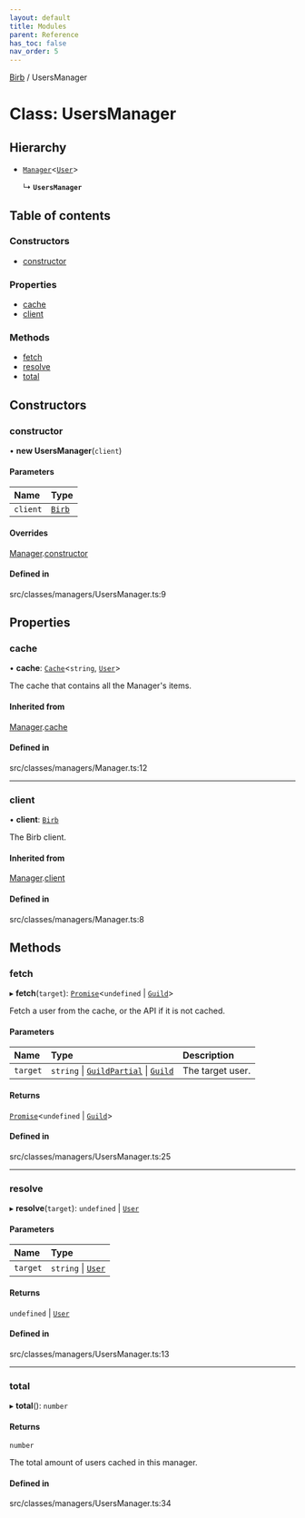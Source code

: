 ```yaml
---
layout: default
title: Modules
parent: Reference
has_toc: false
nav_order: 5
---
```


[Birb](/) / UsersManager

# Class: UsersManager

## Hierarchy

- [`Manager`](Manager.md)<[`User`](User.md)\>

  ↳ **`UsersManager`**

## Table of contents

### Constructors

- [constructor](UsersManager.md#constructor)

### Properties

- [cache](UsersManager.md#cache)
- [client](UsersManager.md#client)

### Methods

- [fetch](UsersManager.md#fetch)
- [resolve](UsersManager.md#resolve)
- [total](UsersManager.md#total)

## Constructors

### constructor

• **new UsersManager**(`client`)

#### Parameters

| Name | Type |
| :------ | :------ |
| `client` | [`Birb`](Birb.md) |

#### Overrides

[Manager](Manager.md).[constructor](Manager.md#constructor)

#### Defined in

src/classes/managers/UsersManager.ts:9

## Properties

### cache

• **cache**: [`Cache`](Cache.md)<`string`, [`User`](User.md)\>

The cache that contains all the Manager's items.

#### Inherited from

[Manager](Manager.md).[cache](Manager.md#cache)

#### Defined in

src/classes/managers/Manager.ts:12

___

### client

• **client**: [`Birb`](Birb.md)

The Birb client.

#### Inherited from

[Manager](Manager.md).[client](Manager.md#client)

#### Defined in

src/classes/managers/Manager.ts:8

## Methods

### fetch

▸ **fetch**(`target`): [`Promise`]( https://developer.mozilla.org/en-US/docs/Web/JavaScript/Reference/Global_Objects/Promise )<`undefined` \| [`Guild`](Guild.md)\>

Fetch a user from the cache, or the API if it is not cached.

#### Parameters

| Name | Type | Description |
| :------ | :------ | :------ |
| `target` | `string` \| [`GuildPartial`](GuildPartial.md) \| [`Guild`](Guild.md) | The target user. |

#### Returns

[`Promise`]( https://developer.mozilla.org/en-US/docs/Web/JavaScript/Reference/Global_Objects/Promise )<`undefined` \| [`Guild`](Guild.md)\>

#### Defined in

src/classes/managers/UsersManager.ts:25

___

### resolve

▸ **resolve**(`target`): `undefined` \| [`User`](User.md)

#### Parameters

| Name | Type |
| :------ | :------ |
| `target` | `string` \| [`User`](User.md) |

#### Returns

`undefined` \| [`User`](User.md)

#### Defined in

src/classes/managers/UsersManager.ts:13

___

### total

▸ **total**(): `number`

#### Returns

`number`

The total amount of users cached in this manager.

#### Defined in

src/classes/managers/UsersManager.ts:34
